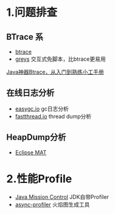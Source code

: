 # 1.问题排查

## BTrace 系

- [btrace](https://github.com/btraceio/btrace)
- [greys](https://github.com/oldmanpushcart/greys-anatomy) 交互式免脚本，比btrace更易用

[Java神器Btrace，从入门到熟练小工手册](https://mp.weixin.qq.com/s/4bZ6iSvpqPsjdvkSoFVhrg)

## 在线日志分析

- [easygc.io](http://www.gceasy.io/) gc日志分析
- [fastthread.io](http://fastthread.io/) thread dump分析

## HeapDump分析

- [Eclipse MAT](https://www.eclipse.org/mat/)

# 2.性能Profile

- [Java Mission Control](http://www.oracle.com/technetwork/java/javaseproducts/mission-control/index.html) JDK自带Profiler
- [async-profiler](https://github.com/jvm-profiling-tools/async-profiler) 火焰图生成工具